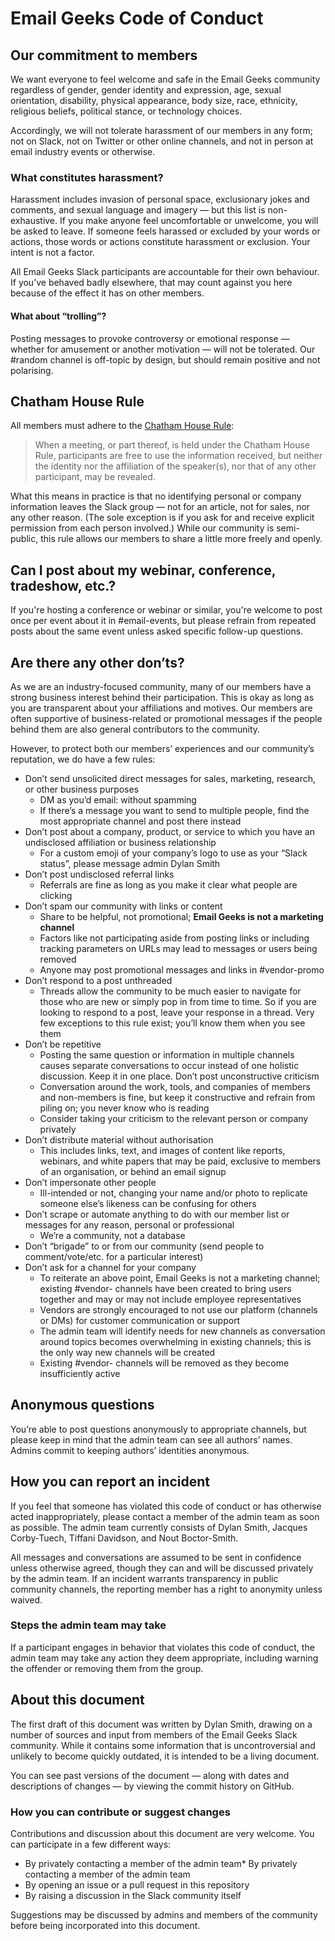 # Email Geeks Code of Conduct

## Our commitment to members

We want everyone to feel welcome and safe in the Email Geeks community regardless of gender, gender identity and expression, age, sexual orientation, disability, physical appearance, body size, race, ethnicity, religious beliefs, political stance, or technology choices.

Accordingly, we will not tolerate harassment of our members in any form; not on Slack, not on Twitter or other online channels, and not in person at email industry events or otherwise.

### What constitutes harassment?

Harassment includes invasion of personal space, exclusionary jokes and comments, and sexual language and imagery — but this list is non-exhaustive. If you make anyone feel uncomfortable or unwelcome, you will be asked to leave. If someone feels harassed or excluded by your words or actions, those words or actions constitute harassment or exclusion. Your intent is not a factor.

All Email Geeks Slack participants are accountable for their own behaviour. If you’ve behaved badly elsewhere, that may count against you here because of the effect it has on other members.

#### What about “trolling”?

Posting messages to provoke controversy or emotional response — whether for amusement or another motivation — will not be tolerated. Our #random channel is off-topic by design, but should remain positive and not polarising.

## Chatham House Rule

All members must adhere to the [Chatham House Rule](https://www.chathamhouse.org/chatham-house-rule):
> When a meeting, or part thereof, is held under the Chatham House Rule, participants are free to use the information received, but neither the identity nor the affiliation of the speaker(s), nor that of any other participant, may be revealed.

What this means in practice is that no identifying personal or company information leaves the Slack group — not for an article, not for sales, nor any other reason. (The sole exception is if you ask for and receive explicit permission from each person involved.) While our community is semi-public, this rule allows our members to share a little more freely and openly. 

## Can I post about my webinar, conference, tradeshow, etc.?

If you're hosting a conference or webinar or similar, you're welcome to post once per event about it in #email-events, but please refrain from repeated posts about the same event unless asked specific follow-up questions.

## Are there any other don’ts?

As we are an industry-focused community, many of our members have a strong business interest behind their participation. This is okay as long as you are transparent about your affiliations and motives. Our members are often supportive of business-related or promotional messages if the people behind them are also general contributors to the community.

However, to protect both our members’ experiences and our community’s reputation, we do have a few rules:

* Don’t send unsolicited direct messages for sales, marketing, research, or other business purposes
  * DM as you’d email: without spamming
  * If there’s a message you want to send to multiple people, find the most appropriate channel and post there instead
* Don’t post about a company, product, or service to which you have an undisclosed affiliation or business relationship
  * For a custom emoji of your company’s logo to use as your “Slack status”, please message admin Dylan Smith
* Don’t post undisclosed referral links
  * Referrals are fine as long as you make it clear what people are clicking
* Don’t spam our community with links or content
  * Share to be helpful, not promotional; **Email Geeks is not a marketing channel**
  * Factors like not participating aside from posting links or including tracking parameters on URLs may lead to messages or users being removed
  * Anyone may post promotional messages and links in #vendor-promo
* Don’t respond to a post unthreaded
  * Threads allow the community to be much easier to navigate for those who are new or simply pop in from time to time. So if you are looking to respond to a post, leave your response in a thread. Very few exceptions to this rule exist; you’ll know them when you see them
* Don’t be repetitive
  * Posting the same question or information in multiple channels causes separate conversations to occur instead of one holistic discussion. Keep it in one place.
Don’t post unconstructive criticism
  * Conversation around the work, tools, and companies of members and non-members is fine, but keep it constructive and refrain from piling on; you never know who is reading
  * Consider taking your criticism to the relevant person or company privately
* Don’t distribute material without authorisation
  * This includes links, text, and images of content like reports, webinars, and white papers that may be paid, exclusive to members of an organisation, or behind an email signup
* Don’t impersonate other people
  * Ill-intended or not, changing your name and/or photo to replicate someone else’s likeness can be confusing for others
* Don’t scrape or automate anything to do with our member list or messages for any reason, personal or professional
  * We’re a community, not a database
* Don’t “brigade” to or from our community (send people to comment/vote/etc. for a particular interest)
* Don’t ask for a channel for your company
  * To reiterate an above point, Email Geeks is not a marketing channel; existing #vendor- channels have been created to bring users together and may or may not include employee representatives
  * Vendors are strongly encouraged to not use our platform (channels or DMs) for customer communication or support
  * The admin team will identify needs for new channels as conversation around topics becomes overwhelming in existing channels; this is the only way new channels will be created
  * Existing #vendor- channels will be removed as they become insufficiently active

## Anonymous questions

You’re able to post questions anonymously to appropriate channels, but please keep in mind that the admin team can see all authors’ names. Admins commit to keeping authors’ identities anonymous.

## How you can report an incident

If you feel that someone has violated this code of conduct or has otherwise acted inappropriately, please contact a member of the admin team as soon as possible. The admin team currently consists of Dylan Smith, Jacques Corby-Tuech, Tiffani Davidson, and Nout Boctor-Smith.

All messages and conversations are assumed to be sent in confidence unless otherwise agreed, though they can and will be discussed privately by the admin team. If an incident warrants transparency in public community channels, the reporting member has a right to anonymity unless waived.

### Steps the admin team may take

If a participant engages in behavior that violates this code of conduct, the admin team may take any action they deem appropriate, including warning the offender or removing them from the group.

## About this document

The first draft of this document was written by Dylan Smith, drawing on a number of sources and input from members of the Email Geeks Slack community. While it contains some information that is uncontroversial and unlikely to become quickly outdated, it is intended to be a living document.

You can see past versions of the document — along with dates and descriptions of changes — by viewing the commit history on GitHub.

### How you can contribute or suggest changes

Contributions and discussion about this document are very welcome. You can participate in a few different ways:

* By privately contacting a member of the admin team* By privately contacting a member of the admin team
* By opening an issue or a pull request in this repository
* By raising a discussion in the Slack community itself

Suggestions may be discussed by admins and members of the community before being incorporated into this document.

